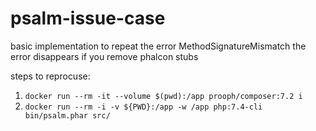 # psalm-issue-case
basic implementation to repeat the error MethodSignatureMismatch
the error disappears if you remove phalcon stubs

steps to reprocuse:
1. `docker run --rm -it --volume $(pwd):/app prooph/composer:7.2 i`
2. `docker run --rm -i -v ${PWD}:/app -w /app php:7.4-cli bin/psalm.phar src/`
